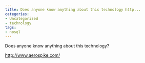 ```yaml
---
title: Does anyone know anything about this technology http...
categories:
- Uncategorized
- technology
tags:
- nosql
---
```

Does anyone know anything about this technology?

http://www.aerospike.com/

